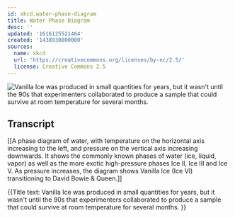 ```yaml
---
id: xkcd.water-phase-diagram
title: Water Phase Diagram
desc: ''
updated: '1616125521464'
created: '1438930800000'
sources:
  name: xkcd
  url: 'https://creativecommons.org/licenses/by-nc/2.5/'
  license: Creative Commons 2.5
---
```

![Vanilla Ice was produced in small quantities for years, but it wasn't until the 90s that experimenters collaborated to produce a sample that could survive at room temperature for several months. ](https://imgs.xkcd.com/comics/water_phase_diagram.png)

## Transcript
[[A phase diagram of water, with temperature on the horizontal axis increasing to the left, and pressure on the vertical axis increasing downwards.  It shows the commonly known phases of water (ice, liquid, vapor) as well as the more exotic high-pressure phases Ice II, Ice III and Ice V.  As pressure increases, the diagram shows Vanilla Ice (Ice VI) transitioning to David Bowie & Queen.]]

{{Title text: Vanilla Ice was produced in small quantities for years, but it wasn't until the 90s that experimenters collaborated to produce a sample that could survive at room temperature for several months. }}
